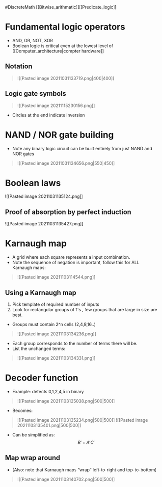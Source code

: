 #DiscreteMath  [[Bitwise_arithmatic]][[Predicate_logic]]
# Fundamental logic operators
- AND, OR, NOT, XOR
- Boolean logic is critical even at the lowest level of [[Computer_architecture|compter hardware]]
## Notation
>![[Pasted image 20211031133719.png|400|400]]
## Logic gate symbols
>![[Pasted image 20211115230156.png]]
- Circles at the end indicate inversion

# NAND  / NOR gate building
- Note any binary logic circuit can be built entirely from just NAND and NOR gates
>![[Pasted image 20211031134656.png|550|450]]
# Boolean laws
![[Pasted image 20211031135124.png]]

## Proof of absorption by perfect induction
![[Pasted image 20211031135427.png]]

# Karnaugh map
- A grid where each square represents a input combination.
- Note the sequence of negation is important, follow this for ALL Karnaugh maps:
> ![[Pasted image 20211103114544.png]]
## Using a Karnaugh map
1. Pick template of required number of inputs
2. Look for rectangular groups of 1's , few groups that are large in size are best.
- Groups must contain 2^n cells (2,4,8,16..)
>![[Pasted image 20211103134236.png]]
- Each group corresponds to the number of terms there will be.
- List the unchanged terms:
>![[Pasted image 20211103134331.png]]
# Decoder function
- Example: detects 0,1,2,4,5 in binary
> ![[Pasted image 20211103135038.png|500|500]]
- Becomes:
> ![[Pasted image 20211103135234.png|500|500]]
> ![[Pasted image 20211103135401.png|500|500]]
- Can be simplified as:
$$ B' + A'C'$$
## Map wrap around
- (Also: note that Karnaugh maps “wrap” left-to-right and top-to-bottom)

> ![[Pasted image 20211103140702.png|500|500]]
